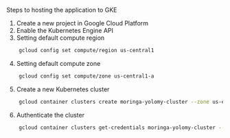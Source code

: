 Steps to hosting the application to GKE

1. Create a new project in Google Cloud Platform
2. Enable the Kubernetes Engine API
3. Setting default compute region

```bash
    gcloud config set compute/region us-central1
```

4. Setting default compute zone

```bash
    gcloud config set compute/zone us-central1-a
```

5. Create a new Kubernetes cluster

```bash
    gcloud container clusters create moringa-yolomy-cluster --zone us-east1-d
```

6. Authenticate the cluster

```bash
    gcloud container clusters get-credentials moringa-yolomy-cluster --zone us-east1-d
```
